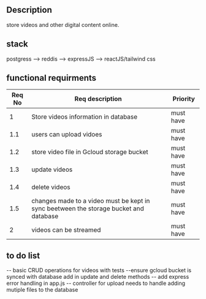 ## Description

store videos and other digital content online.

## stack

postgress --> reddis --> expressJS --> reactJS/tailwind css

## functional requirments

| Req No | Req description                                                                       | Priority  |
| ------ | ------------------------------------------------------------------------------------- | --------- |
| 1      | Store videos information in database                                                  | must have |
| 1.1    | users can upload vidoes                                                               | must have |
| 1.2    | store video file in Gcloud storage bucket                                             | must have |
| 1.3    | update videos                                                                         | must have |
| 1.4    | delete videos                                                                         | must have |
| 1.5    | changes made to a video must be kept in sync beetween the storage bucket and database | must have |
| 2      | videos can be streamed                                                                | must have |

## to do list

-- basic CRUD operations for videos with tests
--ensure gcloud bucket is synced with database add in update and delete methods
-- add express error handling in app.js
-- controller for upload needs to handle adding mutiple files to the database
